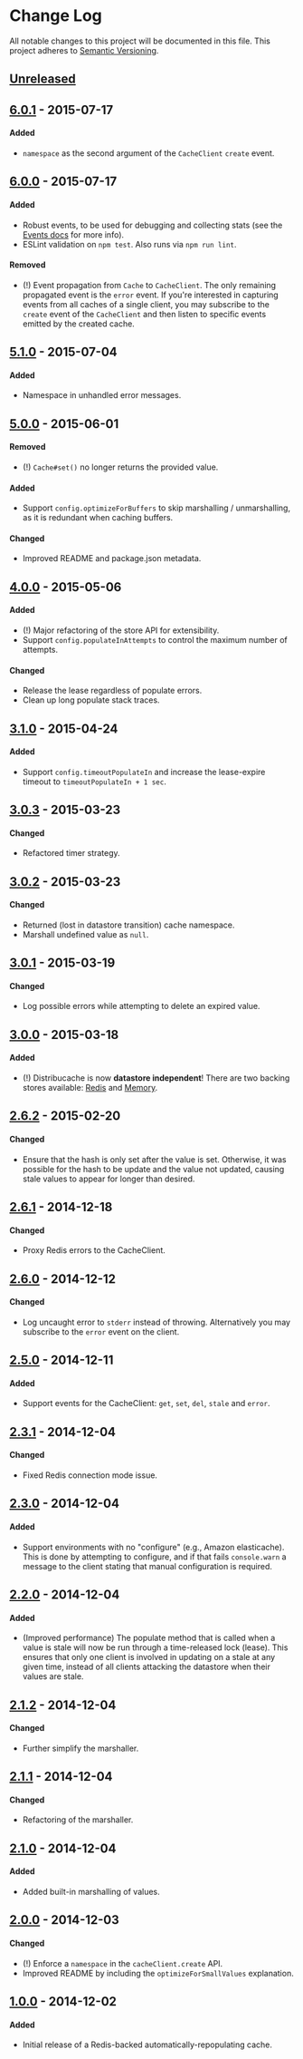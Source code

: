 # Change Log
All notable changes to this project will be documented in this file.
This project adheres to [Semantic Versioning](http://semver.org/).

## [Unreleased][unreleased]

## [6.0.1] - 2015-07-17
#### Added
- `namespace` as the second argument of the `CacheClient` `create` event.

## [6.0.0] - 2015-07-17
#### Added
- Robust events, to be used for debugging and collecting stats
  (see the [Events docs](/docs/events.md) for more info).
- ESLint validation on `npm test`. Also runs via `npm run lint`.

#### Removed
- (!) Event propagation from `Cache` to `CacheClient`. The only remaining
  propagated event is the `error` event. If you're interested in capturing
  events from all caches of a single client, you may subscribe to the `create`
  event of the `CacheClient` and then listen to specific events emitted by the
  created cache.

## [5.1.0] - 2015-07-04
#### Added
- Namespace in unhandled error messages.

## [5.0.0] - 2015-06-01
#### Removed
- (!) `Cache#set()` no longer returns the provided value.

#### Added
- Support `config.optimizeForBuffers` to skip marshalling / unmarshalling,
  as it is redundant when caching buffers.

#### Changed
- Improved README and package.json metadata.

## [4.0.0] - 2015-05-06
#### Added
- (!) Major refactoring of the store API for extensibility.
- Support `config.populateInAttempts` to control the maximum number of attempts.

#### Changed
- Release the lease regardless of populate errors.
- Clean up long populate stack traces.

## [3.1.0] - 2015-04-24
#### Added
- Support `config.timeoutPopulateIn` and increase the lease-expire timeout
  to `timeoutPopulateIn + 1 sec`.

## [3.0.3] - 2015-03-23
#### Changed
- Refactored timer strategy.

## [3.0.2] - 2015-03-23
#### Changed
- Returned (lost in datastore transition) cache namespace.
- Marshall undefined value as `null`.

## [3.0.1] - 2015-03-19
#### Changed
- Log possible errors while attempting to delete an expired value.

## [3.0.0] - 2015-03-18
#### Added
- (!) Distribucache is now **datastore independent**! There are two backing stores available:
  [Redis](https://github.com/dowjones/distribucache-redis-store) and
  [Memory](https://github.com/dowjones/distribucache-memory-store).

## [2.6.2] - 2015-02-20
#### Changed
- Ensure that the hash is only set after the value is set. Otherwise, it was possible
  for the hash to be update and the value not updated, causing stale values to appear
  for longer than desired.

## [2.6.1] - 2014-12-18
#### Changed
- Proxy Redis errors to the CacheClient.

## [2.6.0] - 2014-12-12
#### Changed
- Log uncaught error to `stderr` instead of throwing. Alternatively you may
  subscribe to the `error` event on the client.

## [2.5.0] - 2014-12-11
#### Added
- Support events for the CacheClient: `get`, `set`, `del`, `stale` and `error`.

## [2.3.1] - 2014-12-04
#### Changed
- Fixed Redis connection mode issue.

## [2.3.0] - 2014-12-04
#### Added
- Support environments with no "configure" (e.g., Amazon elasticache). This is done
  by attempting to configure, and if that fails `console.warn` a message to the client
  stating that manual configuration is required.

## [2.2.0] - 2014-12-04
#### Added
- (Improved performance) The populate method that is called when a value is stale will
  now be run through a time-released lock (lease). This ensures that only one client
  is involved in updating on a stale at any given time, instead of all
  clients attacking the datastore when their values are stale.

## [2.1.2] - 2014-12-04
#### Changed
- Further simplify the marshaller.

## [2.1.1] - 2014-12-04
#### Changed
- Refactoring of the marshaller.

## [2.1.0] - 2014-12-04
#### Added
- Added built-in marshalling of values.

## [2.0.0] - 2014-12-03
#### Changed
- (!) Enforce a `namespace` in the `cacheClient.create` API.
- Improved README by including the `optimizeForSmallValues` explanation.

## [1.0.0] - 2014-12-02
#### Added
- Initial release of a Redis-backed automatically-repopulating cache.


[unreleased]: https://github.com/dowjones/distribucache/compare/v6.0.1...HEAD
[6.0.1]: https://github.com/dowjones/distribucache/compare/v6.0.0...v6.0.1
[6.0.0]: https://github.com/dowjones/distribucache/compare/v5.1.0...v6.0.0
[5.1.0]: https://github.com/dowjones/distribucache/compare/v5.0.0...v5.1.0
[5.0.0]: https://github.com/dowjones/distribucache/compare/v4.0.0...v5.0.0
[4.0.0]: https://github.com/dowjones/distribucache/compare/v3.1.0...v4.0.0
[3.1.0]: https://github.com/dowjones/distribucache/compare/v3.0.3...v3.1.0
[3.0.3]: https://github.com/dowjones/distribucache/compare/v3.0.2...v3.0.3
[3.0.2]: https://github.com/dowjones/distribucache/compare/v3.0.1...v3.0.2
[3.0.1]: https://github.com/dowjones/distribucache/compare/v3.0.0...v3.0.1
[3.0.0]: https://github.com/dowjones/distribucache/compare/v2.6.2...v3.0.0
[2.6.2]: https://github.com/dowjones/distribucache/compare/v2.6.1...v2.6.2
[2.6.1]: https://github.com/dowjones/distribucache/compare/v2.6.0...v2.6.1
[2.6.0]: https://github.com/dowjones/distribucache/compare/v2.5.0...v2.6.0
[2.5.0]: https://github.com/dowjones/distribucache/compare/v2.3.1...v2.5.0
[2.3.1]: https://github.com/dowjones/distribucache/compare/v2.3.0...v2.3.1
[2.3.0]: https://github.com/dowjones/distribucache/compare/v2.2.0...v2.3.0
[2.2.0]: https://github.com/dowjones/distribucache/compare/v2.1.2...v2.2.0
[2.1.2]: https://github.com/dowjones/distribucache/compare/v2.1.1...v2.1.2
[2.1.1]: https://github.com/dowjones/distribucache/compare/v2.1.0...v2.1.1
[2.1.0]: https://github.com/dowjones/distribucache/compare/v2.0.0...v2.1.0
[2.0.0]: https://github.com/dowjones/distribucache/compare/v1.0.0...v2.0.0
[1.0.0]: https://github.com/dowjones/distribucache/compare/5bc09c79ac8652c8a07407e803d5ddc74ebe761c...v1.0.0
